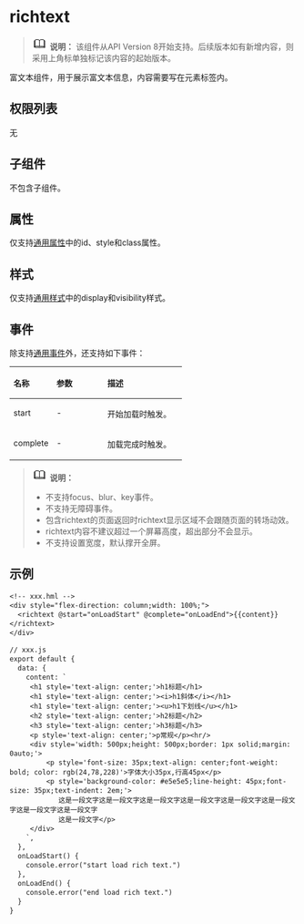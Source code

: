 # richtext<a name="ZH-CN_TOPIC_0000001173164701"></a>

>![](../../public_sys-resources/icon-note.gif) **说明：** 该组件从API Version 8开始支持。后续版本如有新增内容，则采用上角标单独标记该内容的起始版本。

富文本组件，用于展示富文本信息，内容需要写在元素标签内。

## 权限列表<a name="section11257113618419"></a>

无

## 子组件<a name="section877361219116"></a>

不包含子组件。

## 属性<a name="section2907183951110"></a>

仅支持[通用属性](js-components-common-attributes.md)中的id、style和class属性。

## 样式<a name="section5775351116"></a>

仅支持[通用样式](js-components-common-styles.md)中的display和visibility样式。

## 事件<a name="section17878123517511"></a>

除支持[通用事件](js-components-common-events.md)外，还支持如下事件：

<table><thead align="left"><tr><th class="cellrowborder" valign="top" width="24.852485248524854%" id="mcps1.1.4.1.1"><p>名称</p>
</th>
<th class="cellrowborder" valign="top" width="29.552955295529554%" id="mcps1.1.4.1.2"><p>参数</p>
</th>
<th class="cellrowborder" valign="top" width="45.5945594559456%" id="mcps1.1.4.1.3"><p>描述</p>
</th>
</tr>
</thead>
<tbody><tr><td class="cellrowborder" valign="top" width="24.852485248524854%" headers="mcps1.1.4.1.1 "><p>start</p>
</td>
<td class="cellrowborder" valign="top" width="29.552955295529554%" headers="mcps1.1.4.1.2 "><p>-</p>
</td>
<td class="cellrowborder" valign="top" width="45.5945594559456%" headers="mcps1.1.4.1.3 "><p>开始加载时触发。</p>
</td>
</tr>
<tr><td class="cellrowborder" valign="top" width="24.852485248524854%" headers="mcps1.1.4.1.1 "><p>complete</p>
</td>
<td class="cellrowborder" valign="top" width="29.552955295529554%" headers="mcps1.1.4.1.2 "><p>-</p>
</td>
<td class="cellrowborder" valign="top" width="45.5945594559456%" headers="mcps1.1.4.1.3 "><p>加载完成时触发。</p>
</td>
</tr>
</tbody>
</table>

>![](../../public_sys-resources/icon-note.gif) **说明：** 
>-   不支持focus、blur、key事件。
>-   不支持无障碍事件。
>-   包含richtext的页面返回时richtext显示区域不会跟随页面的转场动效。
>-   richtext内容不建议超过一个屏幕高度，超出部分不会显示。
>-   不支持设置宽度，默认撑开全屏。

## 示例<a name="section581819591666"></a>

```
<!-- xxx.hml -->
<div style="flex-direction: column;width: 100%;">
  <richtext @start="onLoadStart" @complete="onLoadEnd">{{content}}</richtext>
</div>
```

```
// xxx.js
export default {
  data: {
    content: `
     <h1 style='text-align: center;'>h1标题</h1>
     <h1 style='text-align: center;'><i>h1斜体</i></h1>
     <h1 style='text-align: center;'><u>h1下划线</u></h1>
     <h2 style='text-align: center;'>h2标题</h2>
     <h3 style='text-align: center;'>h3标题</h3>
     <p style='text-align: center;'>p常规</p><hr/>
     <div style='width: 500px;height: 500px;border: 1px solid;margin: 0auto;'>
         <p style='font-size: 35px;text-align: center;font-weight: bold; color: rgb(24,78,228)'>字体大小35px,行高45px</p>
         <p style='background-color: #e5e5e5;line-height: 45px;font-size: 35px;text-indent: 2em;'>
            这是一段文字这是一段文字这是一段文字这是一段文字这是一段文字这是一段文字这是一段文字这是一段文字
            这是一段文字</p>
     </div>
    `,
  },
  onLoadStart() {
    console.error("start load rich text.")
  },
  onLoadEnd() {
    console.error("end load rich text.")
  }
}
```

